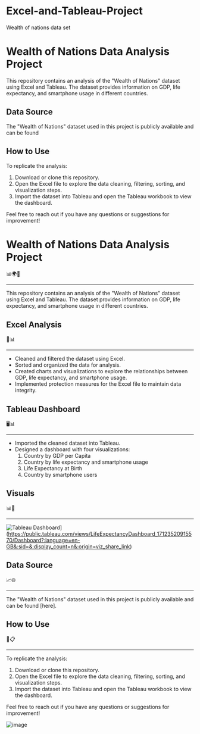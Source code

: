 # Excel-and-Tableau-Project
Wealth of nations data set
# Wealth of Nations Data Analysis Project

This repository contains an analysis of the "Wealth of Nations" dataset using Excel and Tableau. The dataset provides information on GDP, life expectancy, and smartphone usage in different countries.


## Data Source
The "Wealth of Nations" dataset used in this project is publicly available and can be found 

## How to Use
To replicate the analysis:
1. Download or clone this repository.
2. Open the Excel file to explore the data cleaning, filtering, sorting, and visualization steps.
3. Import the dataset into Tableau and open the Tableau workbook to view the dashboard.

Feel free to reach out if you have any questions or suggestions for improvement!

# Wealth of Nations Data Analysis Project

📊🌍📱

---

This repository contains an analysis of the "Wealth of Nations" dataset using Excel and Tableau. The dataset provides information on GDP, life expectancy, and smartphone usage in different countries.

## Excel Analysis

📝📊

---

- Cleaned and filtered the dataset using Excel.
- Sorted and organized the data for analysis.
- Created charts and visualizations to explore the relationships between GDP, life expectancy, and smartphone usage.
- Implemented protection measures for the Excel file to maintain data integrity.

## Tableau Dashboard

🖥️📊

---

- Imported the cleaned dataset into Tableau.
- Designed a dashboard with four visualizations:
  1. Country by GDP per Capita
  2. Country by life expectancy and smartphone usage
  3. Life Expectancy at Birth
  4. Country by smartphone users

## Visuals

📊📸

---

![Tableau Dashboard]([https://public.tableau.com/app/profile/arnold.mavunga/viz/LifeExpectancyDashboard_17123520915570/Dashboard)](https://public.tableau.com/views/LifeExpectancyDashboard_17123520915570/Dashboard?:language=en-GB&:sid=&:display_count=n&:origin=viz_share_link)

## Data Source

📈🌐

---

The "Wealth of Nations" dataset used in this project is publicly available and can be found [here].

## How to Use

🔧📋

---

To replicate the analysis:
1. Download or clone this repository.
2. Open the Excel file to explore the data cleaning, filtering, sorting, and visualization steps.
3. Import the dataset into Tableau and open the Tableau workbook to view the dashboard.

Feel free to reach out if you have any questions or suggestions for improvement!



![image](https://github.com/arnoldmavunga/Excel-and-Tableau-Project/assets/168829950/f2a7a031-fc74-44a5-91d6-5189016ba55d)
